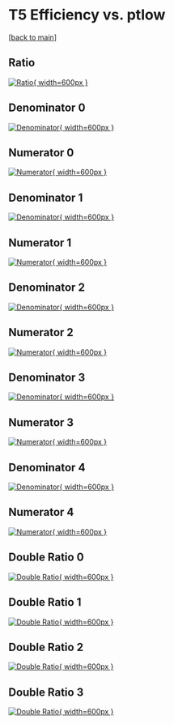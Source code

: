 # T5 Efficiency vs. ptlow

[[back to main](./)]



## Ratio

[![Ratio](../mtv/var/T5_loweta_11_0_eff_ptlow.png){ width=600px }](../mtv/var/T5_loweta_11_0_eff_ptlow.pdf)

## Denominator 0

[![Denominator](../mtv/den/T5_loweta_11_0_eff_ptlow_den0.png){ width=600px }](../mtv/den/T5_loweta_11_0_eff_ptlow_den0.pdf)

## Numerator 0

[![Numerator](../mtv/num/T5_loweta_11_0_eff_ptlow_num0.png){ width=600px }](../mtv/num/T5_loweta_11_0_eff_ptlow_num0.pdf)

## Denominator 1

[![Denominator](../mtv/den/T5_loweta_11_0_eff_ptlow_den1.png){ width=600px }](../mtv/den/T5_loweta_11_0_eff_ptlow_den1.pdf)

## Numerator 1

[![Numerator](../mtv/num/T5_loweta_11_0_eff_ptlow_num1.png){ width=600px }](../mtv/num/T5_loweta_11_0_eff_ptlow_num1.pdf)

## Denominator 2

[![Denominator](../mtv/den/T5_loweta_11_0_eff_ptlow_den2.png){ width=600px }](../mtv/den/T5_loweta_11_0_eff_ptlow_den2.pdf)

## Numerator 2

[![Numerator](../mtv/num/T5_loweta_11_0_eff_ptlow_num2.png){ width=600px }](../mtv/num/T5_loweta_11_0_eff_ptlow_num2.pdf)

## Denominator 3

[![Denominator](../mtv/den/T5_loweta_11_0_eff_ptlow_den3.png){ width=600px }](../mtv/den/T5_loweta_11_0_eff_ptlow_den3.pdf)

## Numerator 3

[![Numerator](../mtv/num/T5_loweta_11_0_eff_ptlow_num3.png){ width=600px }](../mtv/num/T5_loweta_11_0_eff_ptlow_num3.pdf)

## Denominator 4

[![Denominator](../mtv/den/T5_loweta_11_0_eff_ptlow_den4.png){ width=600px }](../mtv/den/T5_loweta_11_0_eff_ptlow_den4.pdf)

## Numerator 4

[![Numerator](../mtv/num/T5_loweta_11_0_eff_ptlow_num4.png){ width=600px }](../mtv/num/T5_loweta_11_0_eff_ptlow_num4.pdf)

## Double Ratio 0

[![Double Ratio](../mtv/ratio/T5_loweta_11_0_eff_ptlow_ratio0.png){ width=600px }](../mtv/ratio/T5_loweta_11_0_eff_ptlow_ratio0.pdf)

## Double Ratio 1

[![Double Ratio](../mtv/ratio/T5_loweta_11_0_eff_ptlow_ratio1.png){ width=600px }](../mtv/ratio/T5_loweta_11_0_eff_ptlow_ratio1.pdf)

## Double Ratio 2

[![Double Ratio](../mtv/ratio/T5_loweta_11_0_eff_ptlow_ratio2.png){ width=600px }](../mtv/ratio/T5_loweta_11_0_eff_ptlow_ratio2.pdf)

## Double Ratio 3

[![Double Ratio](../mtv/ratio/T5_loweta_11_0_eff_ptlow_ratio3.png){ width=600px }](../mtv/ratio/T5_loweta_11_0_eff_ptlow_ratio3.pdf)

